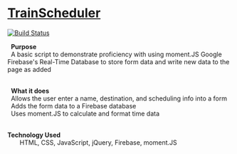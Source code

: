# [TrainScheduler]
[![Build Status](https://travis-ci.org/joemccann/dillinger.svg?branch=master)](https://travis-ci.org/joemccann/dillinger)



&nbsp; **Purpose** </br>
&nbsp; A basic script to demonstrate proficiency with using moment.JS Google Firebase's Real-Time Database to store form data and write new data to the page as added </br></br>

&nbsp; **What it does** </br>
&nbsp; Allows the user enter a name, destination, and scheduling info into a form  </br>
&nbsp; Adds the form data to a Firebase database  </br>
&nbsp; Uses moment.JS to calculate and format time data  </br></br>


**Technology Used** </br>
&nbsp;&nbsp;&nbsp;&nbsp;&nbsp;&nbsp; HTML, CSS, JavaScript, jQuery, Firebase, moment.JS </br>


[TrainScheduler]: <https://mprestonsparks.github.io/TrainScheduler/>

